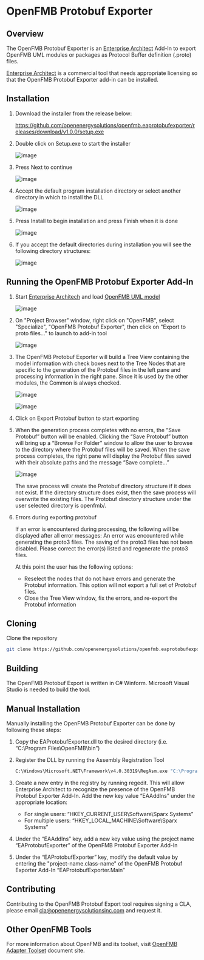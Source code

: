 # OpenFMB Protobuf Exporter

## Overview

The OpenFMB Protobuf Exporter is an [Enterprise Architect](https://sparxsystems.com/) Add-In to export OpenFMB UML modules or packages as Protocol Buffer definition (.proto) files.

[Enterprise Architect](https://sparxsystems.com/) is a commercial tool that needs appropriate licensing so that the OpenFMB Protobuf Exporter add-in can be installed.

## Installation

1. Download the installer from the release below:

    https://github.com/openenergysolutions/openfmb.eaprotobufexporter/releases/download/v1.0.0/setup.exe

2. Double click on Setup.exe to start the installer

    ![image](https://user-images.githubusercontent.com/43071770/154144736-8b2e03f6-8cbc-4ed9-b898-eb089890cd31.png)

3. Press Next to continue

    ![image](https://user-images.githubusercontent.com/43071770/154144951-d8662d99-ac49-4fe4-9d76-f7d614693f0d.png)

4. Accept the default program installation directory or select another directory in which to install the DLL

    ![image](https://user-images.githubusercontent.com/43071770/154145129-1f4bc9ed-aa13-4f44-9bfd-1c059e407598.png)

5. Press Install to begin installation and press Finish when it is done

    ![image](https://user-images.githubusercontent.com/43071770/154145486-7b87137c-c4c8-4985-ba8f-de77067f8957.png)


6. If you accept the default directories during installation you will see the following directory structures:

    ![image](https://user-images.githubusercontent.com/43071770/154145959-ac782b09-3129-4113-a900-65e52ed98840.png)

## Running the OpenFMB Protobuf Exporter Add-In

1. Start [Enterprise Architech](https://sparxsystems.com/) and load [OpenFMB UML model](https://gitlab.com/openfmb/pim/ops/-/blob/master/OpenFMB%20Operational%20Model%20(61850-CIM)%20(v2.0.0).eap)

    ![image](https://user-images.githubusercontent.com/43071770/154147105-4cd939b7-c508-46b0-a5fd-085b506ebb58.png)

2. On "Project Browser" window, right click on "OpenFMB", select "Specialize", "OpenFMB Protobuf Exporter", then click on "Export to proto files..." to launch to add-in tool

    ![image](https://user-images.githubusercontent.com/43071770/154147389-1c02048f-5bba-4357-89fc-a05838870679.png)

3. The OpenFMB Protobuf Exporter will build a Tree View containing the model information with check boxes next to the Tree Nodes that are specific to the generation of the Protobuf files in the left pane and processing information in the right pane. Since it is used by the other modules, the Common is always checked.

    ![image](https://user-images.githubusercontent.com/43071770/154147925-f3482a91-5103-4d0c-8e34-46c4c981c7ad.png)

    ![image](https://user-images.githubusercontent.com/43071770/154148027-246620b8-41bf-4499-b391-5d57dfb972e1.png)

4. Click on Export Protobuf button to start exporting

5. When the generation process completes with no errors, the “Save Protobuf” button will be enabled. Clicking the “Save Protobuf” button will bring up a “Browse For Folder” window to allow the user to browse to the directory where the Protobuf files will be saved. When the save process completes, the right pane will display the Protobuf files saved with their absolute paths and the message “Save complete…”

    ![image](https://user-images.githubusercontent.com/43071770/154149301-3034a786-a12c-49a7-80db-f2ec29414444.png)

    The save process will create the Protobuf directory structure if it does not exist. If the directory structure does exist, then the save process will overwrite the existing files. The Protobuf directory structure under the user selected directory is openfmb/<Protobuf Module Name>.

6. Errors during exporting protobuf

    If an error is encountered during processing, the following will be displayed after all error messages:
    An error was encountered while generating the proto3 files.
    The saving of the proto3 files has not been disabled.
    Please correct the error(s) listed and regenerate the proto3 files.

    At this point the user has the following options:
    - Reselect the nodes that do not have errors and generate the Protobuf information. This option will not export a full set of Protobuf files.
    - Close the Tree View window, fix the errors, and re-export the Protobuf information

## Cloning

Clone the repository 

```bash
git clone https://github.com/openenergysolutions/openfmb.eaprotobufexporter.git
```

## Building

The OpenFMB Protobuf Export is written in C# Winform.  Microsoft Visual Studio is needed to build the tool.

## Manual Installation

Manually installing the OpenFMB Protobuf Exporter can be done by following these steps:
1.	Copy the EAProtobufExporter.dll to the desired directory (i.e. “C:\Program Files\OpenFMB\bin”)

2.	Register the DLL by running the Assembly Registration Tool
    ```bash
    C:\Windows\Microsoft.NET\Framework\v4.0.30319\RegAsm.exe "C:\Program Files\OpenFMB\bin\EAProtobufExporter.dll" /codebase
    ```
3.	Create a new entry in the registry by running regedit. This will allow Enterprise Architect to recognize the presence of the OpenFMB Protobuf Exporter Add-In. Add the new key value “EAAddIns” under the appropriate location:
    - For single users: “HKEY_CURRENT_USER\Software\Sparx Systems”
    - For multiple users: “HKEY_LOCAL_MACHINE\Software\Sparx Systems”
    
4.	Under the “EAAddIns” key, add a new key value using the project name “EAProtobufExporter” of the OpenFMB Protobuf Exporter Add-In

5.	Under the “EAProtobufExporter” key, modify the default value by entering the "project-name.class-name" of the OpenFMB Protobuf Exporter Add-In “EAProtobufExporter.Main”

## Contributing

Contributing to the OpenFMB Protobuf Export tool requires signing a CLA, please email cla@openenergysolutionsinc.com and
request it.

## Other OpenFMB Tools

For more information about OpenFMB and its toolset, visit [OpenFMB Adapter Toolset](https://openfmb.openenergysolutions.com/) document site.
